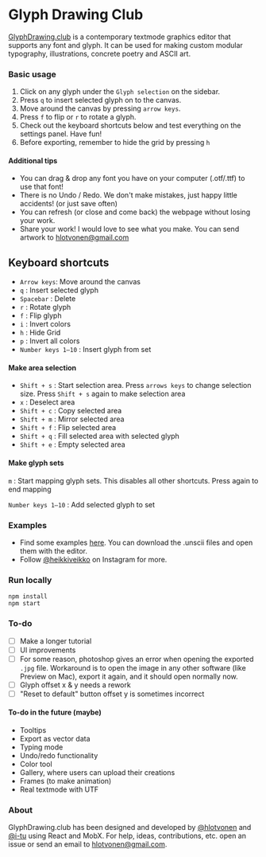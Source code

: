 Glyph Drawing Club
=====================

[GlyphDrawing.club](http://www.glyphdrawing.club/) is a contemporary textmode graphics editor that supports any font and glyph. It can be used for making custom modular typography, illustrations, concrete poetry and ASCII art.  

### Basic usage

1. Click on any glyph under the `Glyph selection` on the sidebar.
2. Press `q` to insert selected glyph on to the canvas.
3. Move around the canvas by pressing `arrow keys`.
4. Press `f` to flip or `r` to rotate a glyph.
5. Check out the keyboard shortcuts below and test everything on the settings panel. Have fun!
6. Before exporting, remember to hide the grid by pressing `h`

#### Additional tips

* You can drag & drop any font you have on your computer (.otf/.ttf) to use that font!
* There is no Undo / Redo. We don't make mistakes, just happy little accidents! (or just save often)
* You can refresh (or close and come back) the webpage without losing your work.
* Share your work! I would love to see what you make. You can send artwork to [hlotvonen@gmail.com](mailto:hlotvonen@gmail.com)

## Keyboard shortcuts

* `Arrow keys`: Move around the canvas
* `q` : Insert selected glyph
* `Spacebar` : Delete
* `r` : Rotate glyph
* `f` : Flip glyph
* `i` : Invert colors
* `h` : Hide Grid
* `p` : Invert all colors
* `Number keys 1–10` : Insert glyph from set

#### Make area selection

* `Shift + s` : Start selection area. Press `arrows keys` to change selection size. Press `Shift + s` again to make selection area
* `x` : Deselect area
* `Shift + c` : Copy selected area
* `Shift + m` : Mirror selected area
* `Shift + f` : Flip selected area
* `Shift + q` : Fill selected area with selected glyph
* `Shift + e` : Empty selected area

#### Make glyph sets

`m` : Start mapping glyph sets. This disables all other shortcuts. Press again to end mapping

`Number keys 1–10` : Add selected glyph to set

### Examples

* Find some examples [here](examples). You can download the .unscii files and open them with the editor.
* Follow [@heikkiveikko](https://www.instagram.com/heikkiveikko/) on Instagram for more.

### Run locally

```
npm install
npm start
```

### To-do

- [ ] Make a longer tutorial
- [ ] UI improvements
- [ ] For some reason, photoshop gives an error when opening the exported `.jpg` file. Workaround is to open the image in any other software (like Preview on Mac), export it again, and it should open normally now.
- [ ] Glyph offset x & y needs a rework
- [ ] "Reset to default" button offset y is sometimes incorrect

#### To-do in the future (maybe)

* Tooltips
* Export as vector data
* Typing mode
* Undo/redo functionality
* Color tool
* Gallery, where users can upload their creations
* Frames (to make animation)
* Real textmode with UTF

### About
GlyphDrawing.club has been designed and developed by [@hlotvonen](http://heikkilotvonen.fi) and [@i-tu](https://github.com/i-tu) using React and MobX. For help, ideas, contributions, etc. open an issue or send an email to [hlotvonen@gmail.com](mailto:hlotvonen@gmail.com).